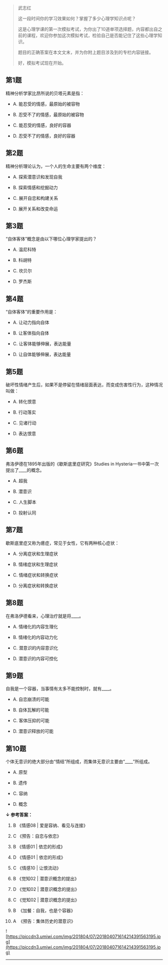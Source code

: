 > 武志红
> 
> 这一段时间你的学习效果如何？掌握了多少心理学知识点呢？
> 
> 这是心理学课的第一次模拟考试，为你出了10道单项选择题，内容都出自之前的课程，欢迎你参加这次模拟考试，检验自己是否能记住了这些心理学知识。
> 
> 题目的正确答案在本文文末，并为你附上题目涉及到的专栏内容链接。
> 
> 好，模拟考试现在开始。

## 第1题

精神分析学家比昂所说的贝塔元素是指：

* A. 能忍受的情感，最原始的被容物

* B. 忍受不了的情感，最原始的被容物

* C. 能忍受的情感，良好的容器

* D. 忍受不了的情感，良好的容器

## 第2题

精神分析理论认为，一个人的生命主要有两个维度：

* A. 探索潜意识和发现自我

* B. 探索情感和挖掘动力

* C. 展开自恋和构建关系

* D. 展开关系和改变命运

## 第3题

“自体客体”概念是由以下哪位心理学家提出的？

* A. 温尼科特

* B. 科胡特

* C. 坎贝尔

* D. 罗杰斯

## 第4题

“自体客体”的重要作用是：

* A. 让动力指向自体

* B. 让客体指向自体

* C. 让客体能够伸展，表达能量

* D. 让自体能够伸展，表达能量

## 第5题

破坏性情绪产生后，如果不是停留在情绪层面表达，而变成伤害性行为，这种情况叫做：

* A. 转化恨意

* B. 行动落实

* C. 见诸行动

* D. 表达恨意

## 第6题

弗洛伊德在1895年出版的《歇斯底里症研究》Studies in Hysteria一书中第一次提出了____的概念。

* A. 超我

* B. 潜意识

* C. 人生脚本

* D. 投射认同

## 第7题

歇斯底里症又称为癔症，常见于女性，它有两种核心症状：

* A. 分离症状和生理症状

* B. 情绪症状和生理症状

* C. 情绪症状和转换症状

* D. 分离症状和转换症状

## 第8题

在弗洛伊德看来，心理治疗就是将____。

* A. 情绪化的内容生理化

* B. 情绪化的内容动力化

* C. 潜意识的内容意识化

* D. 潜意识的内容可控化

## 第9题

自我是一个容器，当事情有太多不能控制时，就有____。

* A. 自恋崩溃的可能

* B. 自体瓦解的可能

* C. 客体压抑的可能

* D. 潜意识释放的可能

## 第10题

个体无意识的绝大部分由“情结”所组成，而集体无意识主要由“____”所组成。

* A. 原型

* B. 遗传

* C. 容纳

* D. 概念

 **↓ 参考答案：**

1. B 《情感08 | 爱是容纳、看见与连接》

2. C 《预告：自恋与依恋》

3. B 《情感01 | 依恋的形成》

4. D 《情感01 | 依恋的形成》

5. C 《情感10 | 让恨流动》

6. B 《觉知02 | 潜意识概念的提出》

7. D 《觉知02 | 潜意识概念的提出》

8. C 《觉知02 | 潜意识概念的提出》

9. B  《加餐：自我，也是个容器》

10. A  《预告：集体历史的潜意识》

![https://piccdn3.umiwi.com/img/201804/07/201804071614214391563195.jpg](https://piccdn3.umiwi.com/img/201804/07/201804071614214391563195.jpg)

---
